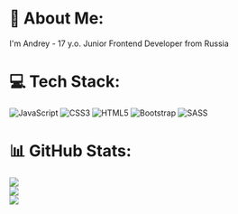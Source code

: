 # 💫 About Me:
I'm Andrey -  17 y.o. Junior Frontend Developer from Russia


# 💻 Tech Stack:
![JavaScript](https://img.shields.io/badge/javascript-%23323330.svg?style=for-the-badge&logo=javascript&logoColor=%23F7DF1E) ![CSS3](https://img.shields.io/badge/css3-%231572B6.svg?style=for-the-badge&logo=css3&logoColor=white) ![HTML5](https://img.shields.io/badge/html5-%23E34F26.svg?style=for-the-badge&logo=html5&logoColor=white) ![Bootstrap](https://img.shields.io/badge/bootstrap-%23563D7C.svg?style=for-the-badge&logo=bootstrap&logoColor=white) ![SASS](https://img.shields.io/badge/SASS-hotpink.svg?style=for-the-badge&logo=SASS&logoColor=white)
# 📊 GitHub Stats:
![](https://github-readme-stats.vercel.app/api?username=ulanoff&theme=dark&hide_border=false&include_all_commits=false&count_private=false)<br/>
![](https://github-readme-streak-stats.herokuapp.com/?user=ulanoff&theme=dark&hide_border=false)<br/>
![](https://github-readme-stats.vercel.app/api/top-langs/?username=ulanoff&theme=dark&hide_border=false&include_all_commits=false&count_private=false&layout=compact)

